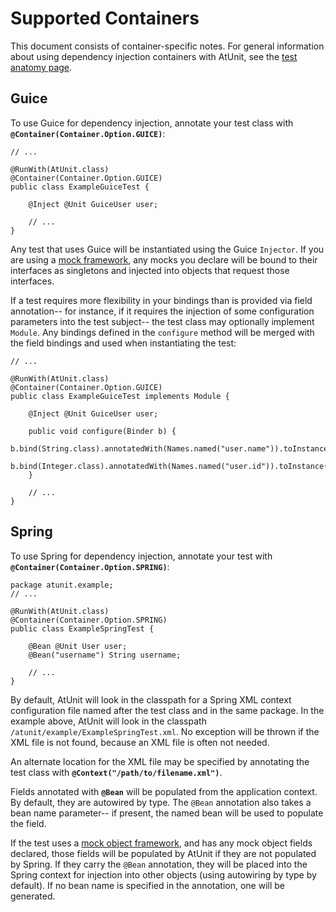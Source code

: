 # Supported Containers #

This document consists of container-specific notes.  For general information about using dependency injection containers with AtUnit, see the [test anatomy page](AtUnitTest.md).

## Guice ##

To use Guice for dependency injection, annotate your test class with **`@Container(Container.Option.GUICE)`**:

```
// ...

@RunWith(AtUnit.class)
@Container(Container.Option.GUICE)
public class ExampleGuiceTest {

	@Inject @Unit GuiceUser user;
	
	// ...
}
```

Any test that uses Guice will be instantiated using the Guice `Injector`.  If you are using a [mock framework](SupportedMockFrameworks.md), any mocks you declare will be bound to their interfaces as singletons and injected into objects that request those interfaces.

If a test requires more flexibility in your bindings than is provided via field annotation-- for instance, if it requires the injection of some configuration parameters into the test subject-- the test class may optionally implement `Module`.  Any bindings defined in the `configure` method will be merged with the field bindings and used when instantiating the test:

```
// ...

@RunWith(AtUnit.class)
@Container(Container.Option.GUICE)
public class ExampleGuiceTest implements Module {

	@Inject @Unit GuiceUser user;
	
	public void configure(Binder b) {
		b.bind(String.class).annotatedWith(Names.named("user.name")).toInstance("fred");
		b.bind(Integer.class).annotatedWith(Names.named("user.id")).toInstance(500);
	}
	
	// ...
}
```

## Spring ##

To use Spring for dependency injection, annotate your test with **`@Container(Container.Option.SPRING)`**:

```
package atunit.example;
// ...

@RunWith(AtUnit.class)
@Container(Container.Option.SPRING)
public class ExampleSpringTest {

	@Bean @Unit User user;
	@Bean("username") String username;
	
	// ...
}	
```

By default, AtUnit will look in the classpath for a Spring XML context configuration file named after the test class and in the same package.  In the example above, AtUnit will look in the classpath `/atunit/example/ExampleSpringTest.xml`.  No exception will be thrown if the XML file is not found, because an XML file is often not needed.

An alternate location for the XML file may be specified by annotating the test class with **`@Context("/path/to/filename.xml")`**.

Fields annotated with **`@Bean`** will be populated from the application context.  By default, they are autowired by type.  The `@Bean` annotation also takes a bean name parameter-- if present, the named bean will be used to populate the field.

If the test uses a [mock object framework](SupportedMockFrameworks.md), and has any mock object fields declared, those fields will be populated by AtUnit if they are not populated by Spring.  If they carry the `@Bean` annotation, they will be placed into the Spring context for injection into other objects (using autowiring by type by default).  If no bean name is specified in the annotation, one will be generated.